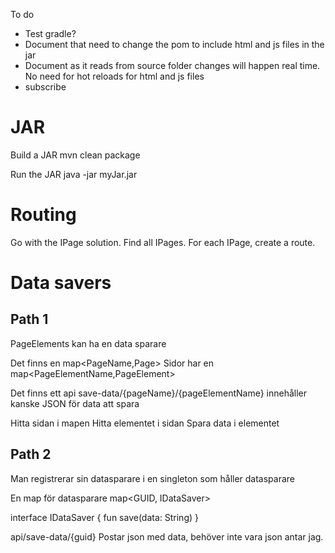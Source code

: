 
To do
- Test gradle?
- Document that need to change the pom to include html and js files in the jar
- Document as it reads from source folder changes will happen real time. No need for hot reloads for html and js files
- subscribe


# JAR
Build a JAR
mvn clean package

Run the JAR
java -jar myJar.jar

# Routing 
Go with the IPage solution. 
Find all IPages. 
For each IPage, create a route.


# Data savers
## Path 1
PageElements kan ha en data sparare

Det finns en map<PageName,Page>
Sidor har en map<PageElementName,PageElement>

Det finns ett api save-data/{pageName}/{pageElementName}
innehåller kanske JSON för data att spara

Hitta sidan i mapen
Hitta elementet i sidan
Spara data i elementet


## Path 2

Man registrerar sin datasparare i en singleton som håller datasparare

En map för datasparare
map<GUID, IDataSaver>

interface IDataSaver {
    fun save(data: String)
}

api/save-data/{guid}
Postar json med data, behöver inte vara json antar jag.
